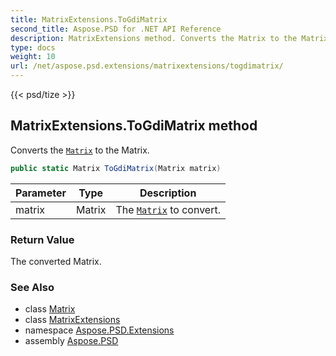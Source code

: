 ```yaml
---
title: MatrixExtensions.ToGdiMatrix
second_title: Aspose.PSD for .NET API Reference
description: MatrixExtensions method. Converts the Matrix to the Matrix
type: docs
weight: 10
url: /net/aspose.psd.extensions/matrixextensions/togdimatrix/
---
```

{{< psd/tize >}}
## MatrixExtensions.ToGdiMatrix method

Converts the [`Matrix`](../../../aspose.psd/matrix/) to the Matrix.

```csharp
public static Matrix ToGdiMatrix(Matrix matrix)
```

| Parameter | Type | Description |
| --- | --- | --- |
| matrix | Matrix | The [`Matrix`](../../../aspose.psd/matrix/) to convert. |

### Return Value

The converted Matrix.

### See Also

* class [Matrix](../../../aspose.psd/matrix/)
* class [MatrixExtensions](../)
* namespace [Aspose.PSD.Extensions](../../matrixextensions/)
* assembly [Aspose.PSD](../../../)


